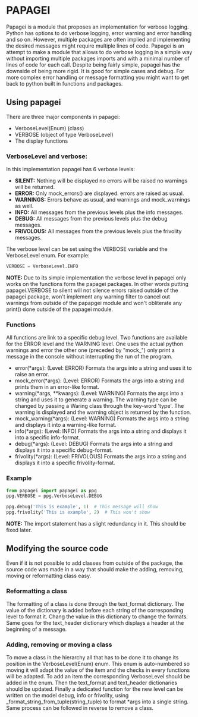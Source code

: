# PAPAGEI
Papagei is a module that proposes an implementation for verbose logging. Python has options to do verbose logging, 
error warning and error handling and so on. However, multiple packages are often implied and implementing the desired 
messages might require multiple lines of code. Papagei is an attempt to make a module that allows to do verbose logging 
in a simple way without importing multiple packages imports and with a minimal number of lines of code for each call. 
Despite being fairly simple, papagei has the downside of being more rigid. It is good for simple cases and debug. For
more complex error handling or message formatting you might want to get back to python built in functions and packages.

## Using papagei
There are three major components in papagei:
- VerboseLevel(Enum) (class)
- VERBOSE (object of type VerboseLevel)
- The display functions

### VerboseLevel and verbose:
In this implementation papagei has 6 verbose levels:
- **SILENT:** Nothing will be displayed no errors will be raised no warnings will be returned.
- **ERROR:** Only mock_errors() are displayed. errors are raised as usual. 
- **WARNINGS:** Errors behave as usual, and warnings and mock_warnings as well.
- **INFO:** All messages from the previous levels plus the info messages.
- **DEBUG:** All messages from the previous levels plus the debug messages.
- **FRIVOLOUS:** All messages from the previous levels plus the frivolity messages.

The verbose level can be set using the VERBOSE variable and the VerboseLevel enum. For example:
```python
VERBOSE = VerboseLevel.INFO
```
**NOTE:** Due to its simple implementation the verbose level in papagei only works on the functions 
form the papagei packages. In other words putting papagei.VERBOSE to silent will not silence errors raised outside of 
the papagei package, won't implement any warning filter to cancel out warnings from outside of the papapgei module and 
won't obliterate any print() done outside of the papagei module.

### Functions
All functions are link to a specific debug level. Two functions are available for the ERROR level and the WARNING level.
One uses the actual python warnings and error the other one (preceded by "mock_") only print a message in the console 
without interrupting the run of the program.

* error(*args): (Level: ERROR) Formats the args into a string and uses it to raise an error.
* mock_error(*args): (Level: ERROR) Formats the args into a string and prints them in an error-like format.
* warning(*args, **kwargs): (Level: WARNING) Formats the args into a string and uses it to generate a warning. The 
  warning type can be changed by passing a Waring class through the key-word 'type'. The warning is displayed and the
  warning object is returned by the function.
* mock_warning(*args): (Level: WARNING) Formats the args into a string and displays it into a warning-like format.
* info(*args): (Level: INFO) Formats the args into a string and displays it into a specific info-format.
* debug(*args): (Level: DEBUG) Formats the args into a string and displays it into a specific debug-format.
* frivolity(*args): (Level: FRIVOLOUS) Formats the args into a string and displays it into a specific 
  frivolity-format.

### Example
```python
from papagei import papagei as ppg
ppg.VERBOSE = ppg.VerboseLevel.DEBUG

ppg.debug('This is example', 1)  # This message will show
ppg.frivolity('This is example', 2)  # This won't show
```
**NOTE:** The import statement has a slight redundancy in it. This should be fixed later.
    
## Modifying the source code
Even if it is not possible to add classes from outside of the package, the source code was made in a way that should 
make the adding, removing, moving or reformatting class easy.

### Reformatting a class
The formatting of a class is done through the text_format dictionary. The value of the dictionary is added before 
each string of the corresponding level to format it. Chang the value in this dictionary to change the formats. 
Same goes for the text_header dictionary which displays a header at the beginning of a message.

### Adding, removing or moving a class
To move a class in the hierarchy all that has to be done it to change its position in the VerboseLevel(Enum) enum. 
This enum is auto-numbered so moving it will adapt the value of the item and the checks in every functions will be 
adapted. To add an item the corresponding VerboseLevel should be added in the enum. Then the text_format and text_header 
dictionaries should be updated. Finally a dedicated function for the new level can be written on the model debug, 
info or frivolity, using _format_string_from_tuple(string_tuple) to format *args into a single string. Same process can 
be followed in reverse to remove a class.